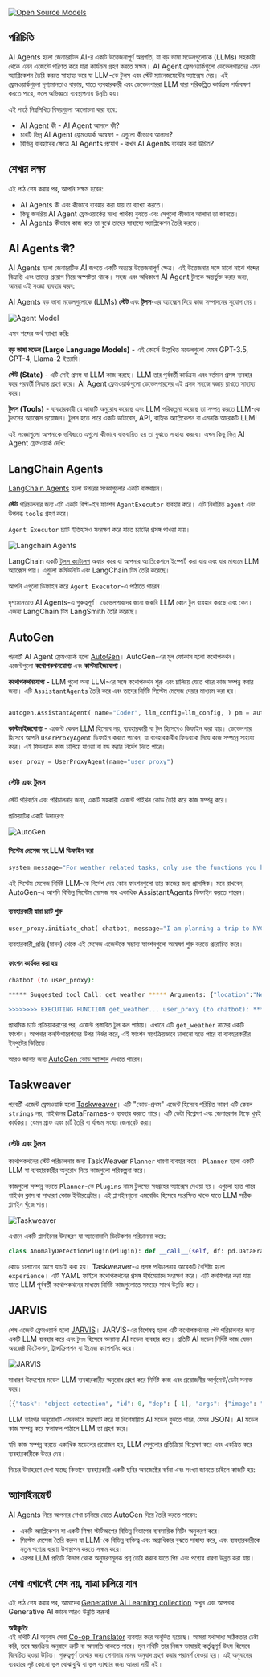 <!--
CO_OP_TRANSLATOR_METADATA:
{
  "original_hash": "11f03c81f190d9cbafd0f977dcbede6c",
  "translation_date": "2025-07-09T17:22:08+00:00",
  "source_file": "17-ai-agents/README.md",
  "language_code": "bn"
}
-->
[![Open Source Models](../../../translated_images/17-lesson-banner.a5b918fb0920e4e6d8d391a100f5cb1d5929f4c2752c937d40392905dec82592.bn.png)](https://aka.ms/gen-ai-lesson17-gh?WT.mc_id=academic-105485-koreyst)

## পরিচিতি

AI Agents হলো জেনারেটিভ AI-র একটি উত্তেজনাপূর্ণ অগ্রগতি, যা বড় ভাষা মডেলগুলোকে (LLMs) সহকারী থেকে এমন এজেন্টে পরিণত করে যারা কার্যক্রম গ্রহণ করতে সক্ষম। AI Agent ফ্রেমওয়ার্কগুলো ডেভেলপারদের এমন অ্যাপ্লিকেশন তৈরি করতে সাহায্য করে যা LLM-কে টুলস এবং স্টেট ম্যানেজমেন্টের অ্যাক্সেস দেয়। এই ফ্রেমওয়ার্কগুলো দৃশ্যমানতাও বাড়ায়, যাতে ব্যবহারকারী এবং ডেভেলপাররা LLM দ্বারা পরিকল্পিত কার্যক্রম পর্যবেক্ষণ করতে পারে, ফলে অভিজ্ঞতা ব্যবস্থাপনায় উন্নতি হয়।

এই পাঠে নিম্নলিখিত বিষয়গুলো আলোচনা করা হবে:

- AI Agent কী - AI Agent আসলে কী?
- চারটি ভিন্ন AI Agent ফ্রেমওয়ার্ক অন্বেষণ - এগুলো কীভাবে আলাদা?
- বিভিন্ন ব্যবহারের ক্ষেত্রে AI Agents প্রয়োগ - কখন AI Agents ব্যবহার করা উচিত?

## শেখার লক্ষ্য

এই পাঠ শেষ করার পর, আপনি সক্ষম হবেন:

- AI Agents কী এবং কীভাবে ব্যবহার করা যায় তা ব্যাখ্যা করতে।
- কিছু জনপ্রিয় AI Agent ফ্রেমওয়ার্কের মধ্যে পার্থক্য বুঝতে এবং সেগুলো কীভাবে আলাদা তা জানতে।
- AI Agents কীভাবে কাজ করে তা বুঝে তাদের সাহায্যে অ্যাপ্লিকেশন তৈরি করতে।

## AI Agents কী?

AI Agents হলো জেনারেটিভ AI জগতে একটি অত্যন্ত উত্তেজনাপূর্ণ ক্ষেত্র। এই উত্তেজনার সঙ্গে মাঝে মাঝে শব্দের বিভ্রান্তি এবং তাদের প্রয়োগ নিয়ে অস্পষ্টতা থাকে। সহজ এবং অধিকাংশ AI Agent টুলকে অন্তর্ভুক্ত করার জন্য, আমরা এই সংজ্ঞা ব্যবহার করব:

AI Agents বড় ভাষা মডেলগুলোকে (LLMs) **স্টেট** এবং **টুলস**-এর অ্যাক্সেস দিয়ে কাজ সম্পাদনের সুযোগ দেয়।

![Agent Model](../../../translated_images/what-agent.21f2893bdfd01e6a7fd09b0416c2b15594d97f44bbb2ab5a1ff8bf643d2fcb3d.bn.png)

এসব শব্দের অর্থ ব্যাখ্যা করি:

**বড় ভাষা মডেল (Large Language Models)** - এই কোর্সে উল্লেখিত মডেলগুলো যেমন GPT-3.5, GPT-4, Llama-2 ইত্যাদি।

**স্টেট (State)** - এটি সেই প্রসঙ্গ যা LLM কাজ করছে। LLM তার পূর্ববর্তী কার্যক্রম এবং বর্তমান প্রসঙ্গ ব্যবহার করে পরবর্তী সিদ্ধান্ত গ্রহণ করে। AI Agent ফ্রেমওয়ার্কগুলো ডেভেলপারদের এই প্রসঙ্গ সহজে বজায় রাখতে সাহায্য করে।

**টুলস (Tools)** - ব্যবহারকারী যে কাজটি অনুরোধ করেছে এবং LLM পরিকল্পনা করেছে তা সম্পন্ন করতে LLM-কে টুলসের অ্যাক্সেস প্রয়োজন। টুলস হতে পারে একটি ডাটাবেস, API, বাহ্যিক অ্যাপ্লিকেশন বা এমনকি আরেকটি LLM!

এই সংজ্ঞাগুলো আপনাকে ভবিষ্যতে এগুলো কীভাবে বাস্তবায়িত হয় তা বুঝতে সাহায্য করবে। এখন কিছু ভিন্ন AI Agent ফ্রেমওয়ার্ক দেখি:

## LangChain Agents

[LangChain Agents](https://python.langchain.com/docs/how_to/#agents?WT.mc_id=academic-105485-koreyst) হলো উপরের সংজ্ঞাগুলোর একটি বাস্তবায়ন।

**স্টেট** পরিচালনার জন্য এটি একটি বিল্ট-ইন ফাংশন `AgentExecutor` ব্যবহার করে। এটি নির্ধারিত `agent` এবং উপলব্ধ `tools` গ্রহণ করে।

`Agent Executor` চ্যাট ইতিহাসও সংরক্ষণ করে যাতে চ্যাটের প্রসঙ্গ পাওয়া যায়।

![Langchain Agents](../../../translated_images/langchain-agents.edcc55b5d5c437169a2037211284154561183c58bcec6d4ac2f8a79046fac9af.bn.png)

LangChain একটি [টুলস ক্যাটালগ](https://integrations.langchain.com/tools?WT.mc_id=academic-105485-koreyst) অফার করে যা আপনার অ্যাপ্লিকেশনে ইম্পোর্ট করা যায় এবং যার মাধ্যমে LLM অ্যাক্সেস পায়। এগুলো কমিউনিটি এবং LangChain টিম তৈরি করেছে।

আপনি এগুলো ডিফাইন করে `Agent Executor`-এ পাঠাতে পারেন।

দৃশ্যমানতাও AI Agents-এ গুরুত্বপূর্ণ। ডেভেলপারদের জানা জরুরি LLM কোন টুল ব্যবহার করছে এবং কেন। এজন্য LangChain টিম LangSmith তৈরি করেছে।

## AutoGen

পরবর্তী AI Agent ফ্রেমওয়ার্ক হলো [AutoGen](https://microsoft.github.io/autogen/?WT.mc_id=academic-105485-koreyst)। AutoGen-এর মূল ফোকাস হলো কথোপকথন। এজেন্টগুলো **কথোপকথনযোগ্য** এবং **কাস্টমাইজযোগ্য**।

**কথোপকথনযোগ্য -** LLM গুলো অন্য LLM-এর সঙ্গে কথোপকথন শুরু এবং চালিয়ে যেতে পারে কাজ সম্পন্ন করার জন্য। এটি `AssistantAgents` তৈরি করে এবং তাদের নির্দিষ্ট সিস্টেম মেসেজ দেয়ার মাধ্যমে করা হয়।

```python

autogen.AssistantAgent( name="Coder", llm_config=llm_config, ) pm = autogen.AssistantAgent( name="Product_manager", system_message="Creative in software product ideas.", llm_config=llm_config, )

```

**কাস্টমাইজযোগ্য** - এজেন্ট কেবল LLM হিসেবে নয়, ব্যবহারকারী বা টুল হিসেবেও ডিফাইন করা যায়। ডেভেলপার হিসেবে আপনি `UserProxyAgent` ডিফাইন করতে পারেন, যা ব্যবহারকারীর ফিডব্যাক নিয়ে কাজ সম্পন্নে সাহায্য করে। এই ফিডব্যাক কাজ চালিয়ে যাওয়া বা বন্ধ করার নির্দেশ দিতে পারে।

```python
user_proxy = UserProxyAgent(name="user_proxy")
```

### স্টেট এবং টুলস

স্টেট পরিবর্তন এবং পরিচালনার জন্য, একটি সহকারী এজেন্ট পাইথন কোড তৈরি করে কাজ সম্পন্ন করে।

প্রক্রিয়াটির একটি উদাহরণ:

![AutoGen](../../../translated_images/autogen.dee9a25a45fde584fedd84b812a6e31de5a6464687cdb66bb4f2cb7521391856.bn.png)

#### সিস্টেম মেসেজ সহ LLM ডিফাইন করা

```python
system_message="For weather related tasks, only use the functions you have been provided with. Reply TERMINATE when the task is done."
```

এই সিস্টেম মেসেজ নির্দিষ্ট LLM-কে নির্দেশ দেয় কোন ফাংশনগুলো তার কাজের জন্য প্রাসঙ্গিক। মনে রাখবেন, AutoGen-এ আপনি বিভিন্ন সিস্টেম মেসেজ সহ একাধিক AssistantAgents ডিফাইন করতে পারেন।

#### ব্যবহারকারী দ্বারা চ্যাট শুরু

```python
user_proxy.initiate_chat( chatbot, message="I am planning a trip to NYC next week, can you help me pick out what to wear? ", )

```

ব্যবহারকারী_প্রক্সি (মানব) থেকে এই মেসেজ এজেন্টকে সম্ভাব্য ফাংশনগুলো অন্বেষণ শুরু করতে প্ররোচিত করে।

#### ফাংশন কার্যকর করা হয়

```bash
chatbot (to user_proxy):

***** Suggested tool Call: get_weather ***** Arguments: {"location":"New York City, NY","time_periond:"7","temperature_unit":"Celsius"} ******************************************************** --------------------------------------------------------------------------------

>>>>>>>> EXECUTING FUNCTION get_weather... user_proxy (to chatbot): ***** Response from calling function "get_weather" ***** 112.22727272727272 EUR ****************************************************************

```

প্রাথমিক চ্যাট প্রক্রিয়াকরণের পর, এজেন্ট প্রস্তাবিত টুল কল পাঠায়। এখানে এটি `get_weather` নামের একটি ফাংশন। আপনার কনফিগারেশনের উপর নির্ভর করে, এই ফাংশন স্বয়ংক্রিয়ভাবে চালানো হতে পারে বা ব্যবহারকারীর ইনপুটের ভিত্তিতে।

আরও জানার জন্য [AutoGen কোড স্যাম্পল](https://microsoft.github.io/autogen/docs/Examples/?WT.mc_id=academic-105485-koreyst) দেখতে পারেন।

## Taskweaver

পরবর্তী এজেন্ট ফ্রেমওয়ার্ক হলো [Taskweaver](https://microsoft.github.io/TaskWeaver/?WT.mc_id=academic-105485-koreyst)। এটি "কোড-প্রথম" এজেন্ট হিসেবে পরিচিত কারণ এটি কেবল `strings` নয়, পাইথনের DataFrames-ও ব্যবহার করতে পারে। এটি ডেটা বিশ্লেষণ এবং জেনারেশন টাস্কে খুবই কার্যকর। যেমন গ্রাফ এবং চার্ট তৈরি বা র্যান্ডম সংখ্যা জেনারেট করা।

### স্টেট এবং টুলস

কথোপকথনের স্টেট পরিচালনার জন্য TaskWeaver `Planner` ধারণা ব্যবহার করে। `Planner` হলো একটি LLM যা ব্যবহারকারীর অনুরোধ নিয়ে কাজগুলো পরিকল্পনা করে।

কাজগুলো সম্পন্ন করতে `Planner`-কে `Plugins` নামে টুলসের সংগ্রহের অ্যাক্সেস দেওয়া হয়। এগুলো হতে পারে পাইথন ক্লাস বা সাধারণ কোড ইন্টারপ্রেটার। এই প্লাগইনগুলো এমবেডিং হিসেবে সংরক্ষিত থাকে যাতে LLM সঠিক প্লাগইন খুঁজে পায়।

![Taskweaver](../../../translated_images/taskweaver.da8559999267715a95b7677cf9b7d7dd8420aee6f3c484ced1833f081988dcd5.bn.png)

এখানে একটি প্লাগইনের উদাহরণ যা অ্যানোমালি ডিটেকশন পরিচালনা করে:

```python
class AnomalyDetectionPlugin(Plugin): def __call__(self, df: pd.DataFrame, time_col_name: str, value_col_name: str):
```

কোড চালানোর আগে যাচাই করা হয়। Taskweaver-এ প্রসঙ্গ পরিচালনার আরেকটি বৈশিষ্ট্য হলো `experience`। এটি YAML ফাইলে কথোপকথনের প্রসঙ্গ দীর্ঘমেয়াদে সংরক্ষণ করে। এটি কনফিগার করা যায় যাতে LLM পূর্ববর্তী কথোপকথনের মাধ্যমে নির্দিষ্ট কাজগুলোতে সময়ের সাথে উন্নতি করে।

## JARVIS

শেষ এজেন্ট ফ্রেমওয়ার্ক হলো [JARVIS](https://github.com/microsoft/JARVIS?tab=readme-ov-file?WT.mc_id=academic-105485-koreyst)। JARVIS-এর বিশেষত্ব হলো এটি কথোপকথনের `স্টেট` পরিচালনার জন্য একটি LLM ব্যবহার করে এবং `টুলস` হিসেবে অন্যান্য AI মডেল ব্যবহার করে। প্রতিটি AI মডেল নির্দিষ্ট কাজ যেমন অবজেক্ট ডিটেকশন, ট্রান্সক্রিপশন বা ইমেজ ক্যাপশনিং করে।

![JARVIS](../../../translated_images/jarvis.762ddbadbd1a3a3364d4ca3db1a7a9c0d2180060c0f8da6f7bd5b5ea2a115aa7.bn.png)

সাধারণ উদ্দেশ্যের মডেল LLM ব্যবহারকারীর অনুরোধ গ্রহণ করে নির্দিষ্ট কাজ এবং প্রয়োজনীয় আর্গুমেন্ট/ডেটা সনাক্ত করে।

```python
[{"task": "object-detection", "id": 0, "dep": [-1], "args": {"image": "e1.jpg" }}]
```

LLM তারপর অনুরোধটি এমনভাবে ফরম্যাট করে যা বিশেষায়িত AI মডেল বুঝতে পারে, যেমন JSON। AI মডেল কাজ সম্পন্ন করে ফলাফল পাঠালে LLM তা গ্রহণ করে।

যদি কাজ সম্পন্ন করতে একাধিক মডেলের প্রয়োজন হয়, LLM সেগুলোর প্রতিক্রিয়া বিশ্লেষণ করে এবং একত্রিত করে ব্যবহারকারীকে উত্তর দেয়।

নিচের উদাহরণে দেখা যাচ্ছে কিভাবে ব্যবহারকারী একটি ছবির অবজেক্টের বর্ণনা এবং সংখ্যা জানতে চাইলে কাজটি হয়:

## অ্যাসাইনমেন্ট

AI Agents নিয়ে আপনার শেখা চালিয়ে যেতে AutoGen দিয়ে তৈরি করতে পারেন:

- একটি অ্যাপ্লিকেশন যা একটি শিক্ষা স্টার্টআপের বিভিন্ন বিভাগের ব্যবসায়িক মিটিং অনুকরণ করে।
- সিস্টেম মেসেজ তৈরি করুন যা LLM-কে বিভিন্ন ব্যক্তিত্ব এবং অগ্রাধিকার বুঝতে সাহায্য করে, এবং ব্যবহারকারীকে নতুন পণ্যের ধারণা উপস্থাপন করতে সক্ষম করে।
- এরপর LLM প্রতিটি বিভাগ থেকে অনুসরণমূলক প্রশ্ন তৈরি করবে যাতে পিচ এবং পণ্যের ধারণা উন্নত করা যায়।

## শেখা এখানেই শেষ নয়, যাত্রা চালিয়ে যান

এই পাঠ শেষ করার পর, আমাদের [Generative AI Learning collection](https://aka.ms/genai-collection?WT.mc_id=academic-105485-koreyst) দেখুন এবং আপনার Generative AI জ্ঞানে আরও উন্নতি করুন!

**অস্বীকৃতি**:  
এই নথিটি AI অনুবাদ সেবা [Co-op Translator](https://github.com/Azure/co-op-translator) ব্যবহার করে অনূদিত হয়েছে। আমরা যথাসাধ্য সঠিকতার চেষ্টা করি, তবে স্বয়ংক্রিয় অনুবাদে ত্রুটি বা অসঙ্গতি থাকতে পারে। মূল নথিটি তার নিজস্ব ভাষায়ই কর্তৃত্বপূর্ণ উৎস হিসেবে বিবেচিত হওয়া উচিত। গুরুত্বপূর্ণ তথ্যের জন্য পেশাদার মানব অনুবাদ গ্রহণ করার পরামর্শ দেওয়া হয়। এই অনুবাদের ব্যবহারে সৃষ্ট কোনো ভুল বোঝাবুঝি বা ভুল ব্যাখ্যার জন্য আমরা দায়ী নই।
